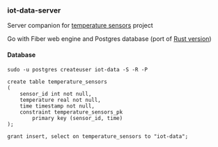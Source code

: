 ### iot-data-server

  Server companion for [temperature sensors](https://github.com/olegnet/arduino-temp-sensors) project

  Go with Fiber web engine and Postgres database (port of [Rust version](https://github.com/olegnet/iot-data-server))

#### Database

```shell
sudo -u postgres createuser iot-data -S -R -P
```

```postgresql
create table temperature_sensors
(
    sensor_id int not null,
    temperature real not null,
    time timestamp not null,
    constraint temperature_sensors_pk
        primary key (sensor_id, time)
);

grant insert, select on temperature_sensors to "iot-data";

```
